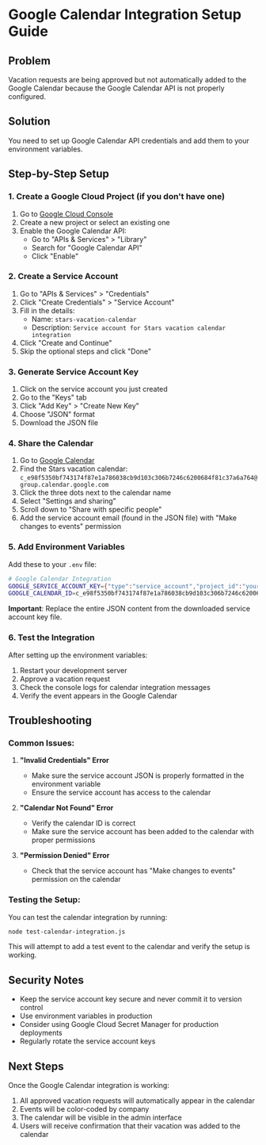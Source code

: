 # Google Calendar Integration Setup Guide

## Problem
Vacation requests are being approved but not automatically added to the Google Calendar because the Google Calendar API is not properly configured.

## Solution
You need to set up Google Calendar API credentials and add them to your environment variables.

## Step-by-Step Setup

### 1. Create a Google Cloud Project (if you don't have one)
1. Go to [Google Cloud Console](https://console.cloud.google.com/)
2. Create a new project or select an existing one
3. Enable the Google Calendar API:
   - Go to "APIs & Services" > "Library"
   - Search for "Google Calendar API"
   - Click "Enable"

### 2. Create a Service Account
1. Go to "APIs & Services" > "Credentials"
2. Click "Create Credentials" > "Service Account"
3. Fill in the details:
   - Name: `stars-vacation-calendar`
   - Description: `Service account for Stars vacation calendar integration`
4. Click "Create and Continue"
5. Skip the optional steps and click "Done"

### 3. Generate Service Account Key
1. Click on the service account you just created
2. Go to the "Keys" tab
3. Click "Add Key" > "Create New Key"
4. Choose "JSON" format
5. Download the JSON file

### 4. Share the Calendar
1. Go to [Google Calendar](https://calendar.google.com/)
2. Find the Stars vacation calendar: `c_e98f5350bf743174f87e1a786038cb9d103c306b7246c6200684f81c37a6a764@group.calendar.google.com`
3. Click the three dots next to the calendar name
4. Select "Settings and sharing"
5. Scroll down to "Share with specific people"
6. Add the service account email (found in the JSON file) with "Make changes to events" permission

### 5. Add Environment Variables
Add these to your `.env` file:

```bash
# Google Calendar Integration
GOOGLE_SERVICE_ACCOUNT_KEY={"type":"service_account","project_id":"your-project-id","private_key_id":"...","private_key":"-----BEGIN PRIVATE KEY-----\n...\n-----END PRIVATE KEY-----\n","client_email":"stars-vacation-calendar@your-project-id.iam.gserviceaccount.com","client_id":"...","auth_uri":"https://accounts.google.com/o/oauth2/auth","token_uri":"https://oauth2.googleapis.com/token","auth_provider_x509_cert_url":"https://www.googleapis.com/oauth2/v1/certs","client_x509_cert_url":"https://www.googleapis.com/robot/v1/metadata/x509/stars-vacation-calendar%40your-project-id.iam.gserviceaccount.com"}
GOOGLE_CALENDAR_ID=c_e98f5350bf743174f87e1a786038cb9d103c306b7246c6200684f81c37a6a764@group.calendar.google.com
```

**Important**: Replace the entire JSON content from the downloaded service account key file.

### 6. Test the Integration
After setting up the environment variables:

1. Restart your development server
2. Approve a vacation request
3. Check the console logs for calendar integration messages
4. Verify the event appears in the Google Calendar

## Troubleshooting

### Common Issues:

1. **"Invalid Credentials" Error**
   - Make sure the service account JSON is properly formatted in the environment variable
   - Ensure the service account has access to the calendar

2. **"Calendar Not Found" Error**
   - Verify the calendar ID is correct
   - Make sure the service account has been added to the calendar with proper permissions

3. **"Permission Denied" Error**
   - Check that the service account has "Make changes to events" permission on the calendar

### Testing the Setup:

You can test the calendar integration by running:

```bash
node test-calendar-integration.js
```

This will attempt to add a test event to the calendar and verify the setup is working.

## Security Notes

- Keep the service account key secure and never commit it to version control
- Use environment variables in production
- Consider using Google Cloud Secret Manager for production deployments
- Regularly rotate the service account keys

## Next Steps

Once the Google Calendar integration is working:

1. All approved vacation requests will automatically appear in the calendar
2. Events will be color-coded by company
3. The calendar will be visible in the admin interface
4. Users will receive confirmation that their vacation was added to the calendar 
